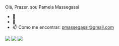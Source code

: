  Olá, Prazer, sou Pamela Massegassi

- 🔭 
- 🌱 
- 📫 Como me encontrar: pmassegassi@gmail.com

<div> 
  <a href="https://instagram.com/pmassegassi?utm_medium=copy_link " target="_blank"><img src="https://img.shields.io/badge/-Instagram-%23E4405F?style=for-the-badge&logo=instagram&logoColor=white" target="_blank"></a>
  <a href ="mailto:pmassegassi@gmail.com"><img src="https://img.shields.io/badge/-Gmail-%23333?style=for-the-badge&logo=gmail&logoColor=white" target="_blank"></a>
  <a href="https://www.linkedin.com/in/pmassegassi/" target="_blank"><img src="https://img.shields.io/badge/-LinkedIn-%230077B5?style=for-the-badge&logo=linkedin&logoColor=white" target="_blank"></a>
</div>
<br>
